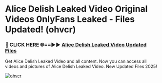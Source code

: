 # Alice Delish Leaked Video Original Videos 0nlyFans Leaked - Files Updated! (ohvcr)

<h3>🔴 CLICK HERE 🌐==►► <a href="https://hideuri.com/03YgE1" rel="nofollow">Alice Delish Leaked Video Updated Files</a></h3>

Get Alice Delish Leaked Video and all content. Now you can access all videos and pictures of Alice Delish Leaked Video. New Updated Files 2025!

[![ohvcr](https://i.imgur.com/NaUBvic.gif)](https://hideuri.com/03YgE1)
